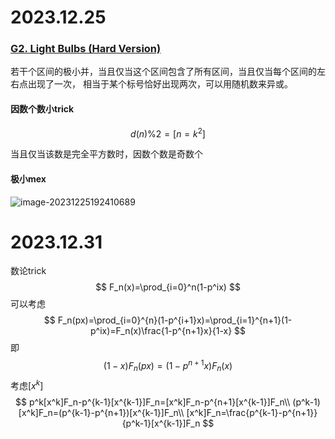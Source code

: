 # 2023.12.25

### [G2. Light Bulbs (Hard Version)](https://codeforces.com/contest/1914/problem/G2)

若干个区间的极小并，当且仅当这个区间包含了所有区间，当且仅当每个区间的左右点出现了一次， 相当于某个标号恰好出现两次，可以用随机数来异或。

#### 因数个数小trick

$$
d(n)\%2=[n=k^2]
$$

当且仅当该数是完全平方数时，因数个数是奇数个

#### 极小mex

![image-20231225192410689](F:\Documents\acm\picture\image-20231225192410689.png)

# 2023.12.31

数论trick
$$
F_n(x)=\prod_{i=0}^n(1-p^ix)
$$
可以考虑
$$
F_n(px)=\prod_{i=0}^{n}(1-p^{i+1}x)=\prod_{i=1}^{n+1}(1-p^ix)=F_n(x)\frac{1-p^{n+1}x}{1-x}
$$
即
$$
(1-x)F_n(px)=(1-p^{n+1}x)F_n(x)
$$
考虑$[x^k]$
$$
p^k[x^k]F_n-p^{k-1}[x^{k-1}]F_n=[x^k]F_n-p^{n+1}[x^{k-1}]F_n\\
(p^k-1)[x^k]F_n=(p^{k-1}-p^{n+1})[x^{k-1}]F_n\\
[x^k]F_n=\frac{p^{k-1}-p^{n+1}}{p^k-1}[x^{k-1}]F_n
$$


